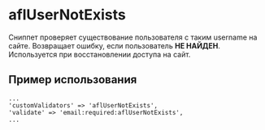# aflUserNotExists

Сниппет проверяет существование пользователя с таким username на сайте. Возвращает ошибку, если пользователь **НЕ НАЙДЕН**. Используется при восстановлении доступа на сайт.

## Пример использования

```fenom
...
'customValidators' => 'aflUserNotExists',
'validate' => 'email:required:aflUserNotExists',
...
```
